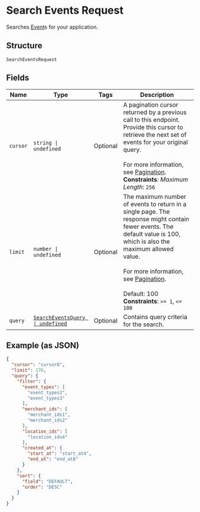 <!-- Optimized: 2025-10-06 -->
<!-- RPM: 1.6.2.1.1.6.2.1_search-events-request_20251006 -->
<!-- Session: E2E RPM DNA Application -->
<!-- AOM: RND (Reggie & Dro) -->
<!-- COI: TECHNOLOGY -->
<!-- RPM: HIGH -->
<!-- ACTION: BUILD -->


# Search Events Request

Searches [Event](../../doc/models/event.md)s for your application.

## Structure

`SearchEventsRequest`

## Fields

| Name | Type | Tags | Description |
|  --- | --- | --- | --- |
| `cursor` | `string \| undefined` | Optional | A pagination cursor returned by a previous call to this endpoint. Provide this cursor to retrieve the next set of events for your original query.<br><br>For more information, see [Pagination](https://developer.squareup.com/docs/build-basics/common-api-patterns/pagination).<br>**Constraints**: *Maximum Length*: `256` |
| `limit` | `number \| undefined` | Optional | The maximum number of events to return in a single page. The response might contain fewer events. The default value is 100, which is also the maximum allowed value.<br><br>For more information, see [Pagination](https://developer.squareup.com/docs/build-basics/common-api-patterns/pagination).<br><br>Default: 100<br>**Constraints**: `>= 1`, `<= 100` |
| `query` | [`SearchEventsQuery \| undefined`](../../doc/models/search-events-query.md) | Optional | Contains query criteria for the search. |

## Example (as JSON)

```json
{
  "cursor": "cursor8",
  "limit": 176,
  "query": {
    "filter": {
      "event_types": [
        "event_types2",
        "event_types3"
      ],
      "merchant_ids": [
        "merchant_ids1",
        "merchant_ids2"
      ],
      "location_ids": [
        "location_ids4"
      ],
      "created_at": {
        "start_at": "start_at4",
        "end_at": "end_at8"
      }
    },
    "sort": {
      "field": "DEFAULT",
      "order": "DESC"
    }
  }
}
```
